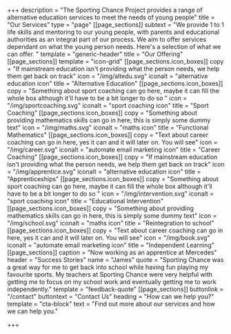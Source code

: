 +++
description = "The Sporting Chance Project provides a range of alternative education services to meet the needs of young people"
title = "Our Services"
type = "page"
[[page_sections]]
subtext = "We provide 1 to 1 life skills and mentoring to our young people, with parents and educational authorities as an integral part of our process. We aim to offer services dependant on what the young person needs. Here's a selection of what we can offer. "
template = "generic-header"
title = "Our Offering"
[[page_sections]]
template = "icon-grid"
[[page_sections.icon_boxes]]
copy = "If mainstream education isn't providing what the person needs, we help them get back on track"
icon = "/img/altedu.svg"
iconalt = "alternative education icon"
title = "Alternative Education"
[[page_sections.icon_boxes]]
copy = "Something about sport coaching can go here, maybe it can fill the whole box although it'll have to be a bit longer to do so "
icon = "/img/sportcoaching.svg"
iconalt = "sport coaching icon"
title = "Sport Coaching"
[[page_sections.icon_boxes]]
copy = "Something about providing mathematics skills can go in here, this is simply some dummy text"
icon = "/img/maths.svg"
iconalt = "maths icon"
title = "Functional Mathematics"
[[page_sections.icon_boxes]]
copy = "Text about career coaching can go in here, yes it can and it will later on. You will see"
icon = "/img/career.svg"
iconalt = "automate email marketing icon"
title = "Career Coaching"
[[page_sections.icon_boxes]]
copy = "If mainstream education isn't providing what the person needs, we help them get back on track"
icon = "/img/apprentice.svg"
iconalt = "alternative education icon"
title = "Apprenticeships"
[[page_sections.icon_boxes]]
copy = "Something about sport coaching can go here, maybe it can fill the whole box although it'll have to be a bit longer to do so "
icon = "/img/intervention.svg"
iconalt = "sport coaching icon"
title = "Educational Intervention"
[[page_sections.icon_boxes]]
copy = "Something about providing mathematics skills can go in here, this is simply some dummy text"
icon = "/img/school.svg"
iconalt = "maths icon"
title = "Reintegration to school"
[[page_sections.icon_boxes]]
copy = "Text about career coaching can go in here, yes it can and it will later on. You will see"
icon = "/img/book.svg"
iconalt = "automate email marketing icon"
title = "Independent Learning"
[[page_sections]]
caption = "Now working as an apprentice at Mercedes"
header = "Success Stories"
name = "James"
quote = "Sporting Chance was a great way for me to get back into school while having fun playing my favourite sports. My teachers at Sporting Chance were very helpful with getting me to focus on my school work and eventually getting me to work independently."
template = "feedback-quote"
[[page_sections]]
buttonlink = "/contact"
buttontext = "Contact Us"
heading = "How can we help you?"
template = "cta-block"
text = "Find out more about our services and how we can help you."

+++
